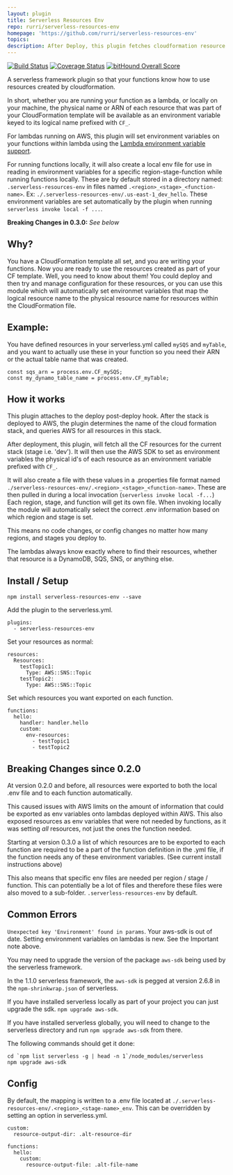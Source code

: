 ```yaml
---
layout: plugin
title: Serverless Resources Env
repo: rurri/serverless-resources-env
homepage: 'https://github.com/rurri/serverless-resources-env'
topics: 
description: After Deploy, this plugin fetches cloudformation resource identifiers and sets them on AWS lambdas, and creates local .<state>-env file
---
```



[![Build Status](https://travis-ci.org/rurri/serverless-resources-env.svg?branch=master)](https://travis-ci.org/rurri/serverless-resources-env)
[![Coverage Status](https://coveralls.io/repos/github/rurri/serverless-resources-env/badge.svg?branch=master)](https://coveralls.io/github/rurri/serverless-resources-env?branch=master)
[![bitHound Overall Score](https://www.bithound.io/github/rurri/serverless-resources-env/badges/score.svg)](https://www.bithound.io/github/rurri/serverless-resources-env)

A serverless framework plugin so that your functions know how to use resources created by cloudformation.

In short, whether you are running your function as a lambda, or  locally on your machine,
the physical name or ARN of each resource that was part of your CloudFormation template will be available as an environment
variable keyed to its logical name prefixed with `CF_`.

For lambdas running on AWS, this plugin will set environment variables on your functions within lambda using the [Lambda environment variable support](https://aws.amazon.com/about-aws/whats-new/2016/11/aws-lambda-supports-environment-variables/).

For running functions locally, it will also create a local env file for use in reading in environment variables for a specific region-stage-function while running functions locally. These are by default stored in a directory named: `.serverless-resources-env` in files named `.<region>_<stage>_<function-name>`. Ex: `./.serverless-resources-env/.us-east-1_dev_hello`.
These environment variables are set automatically by the plugin when running `serverless invoke local -f ...`.

**Breaking Changes in 0.3.0:** *See below*

## Why?

You have a CloudFormation template all set, and you are writing your functions. Now you are ready to use the
resources created as part of your CF template. Well, you need to know about them! You could deploy and then try and manage
configuration for these resources, or you can use this module which will automatically set environmet variables that map the
logical resource name to the physical resource name for resources within the CloudFormation file.

## Example:

You have defined resources in your serverless.yml called `mySQS` and `myTable`, and you want to actually use these in
your function so you need their ARN or the actual table name that was created.

```
const sqs_arn = process.env.CF_mySQS;
const my_dynamo_table_name = process.env.CF_myTable;
```

## How it works
This plugin attaches to the deploy post-deploy hook. After the stack is deployed to AWS, the plugin determines the name of the cloud formation stack, and queries AWS for all resources in this stack.

After deployment, this plugin, will fetch all the CF resources for the current stack (stage i.e. 'dev'). It will then use the AWS
SDK to set as environment variables the physical id's of each resource as an environment variable prefixed with `CF_`.

It will also create a file with these values in a .properties file format named `./serverless-resources-env/.<region>_<stage>_<function-name>`.
These are then pulled in during a local invocation (`serverless invoke local -f...`) Each region, stage, and function will get its own file.
When invoking locally the module will automatically select the correct .env information based on which region and stage is set.

This means no code changes, or config changes no matter how many regions, and stages you deploy to.

The lambdas always know exactly where to find their resources, whether that resource is a DynamoDB, SQS, SNS, or anything else.

## Install / Setup

`npm install serverless-resources-env --save`

Add the plugin to the serverless.yml.

```
plugins:
  - serverless-resources-env
```

Set your resources as normal:

```
resources:
  Resources:
    testTopic1:
      Type: AWS::SNS::Topic
    testTopic2:
      Type: AWS::SNS::Topic

```

Set which resources you want exported on each function.

```
functions:
  hello:
    handler: handler.hello
    custom:
      env-resources:
        - testTopic1
        - testTopic2
```

## Breaking Changes since 0.2.0

At version 0.2.0 and before, all resources were exported to both the local .env file and to each function automatically.

This caused issues with AWS limits on the amount of information that could be exported as env variables onto lambdas deployed within AWS. This also exposed resources
as env variables that were not needed by functions, as it was setting *all* resources, not just the ones the function needed.

Starting at version 0.3.0 a list of which resources are to be exported to each function are required to be a part of the
function definition in the .yml file, if the function needs any of these environment variables. (See current install instructions above)

This also means that specific env files are needed per region / stage / function. This can potentially be a lot of files
and therefore these files were also moved to a sub-folder. `.serverless-resources-env` by default.

## Common Errors

`Unexpected key 'Environment' found in params`. Your aws-sdk is out of date. Setting environment variables on lambdas is new. See the Important note above.

You may need to upgrade the version of the package `aws-sdk` being used by the serverless framework.

In the 1.1.0 serverless framework, the `aws-sdk` is pegged at version 2.6.8 in the `npm-shrinkwrap.json` of serverless.

If you have installed serverless locally as part of your project you can just upgrade the sdk. `npm upgrade aws-sdk`.

If you have installed serverless globally, you will need to change to the serverless directory and run `npm upgrade aws-sdk` from there.

The following commands should get it done:

```
cd `npm list serverless -g | head -n 1`/node_modules/serverless
npm upgrade aws-sdk
```


## Config

By default, the mapping is written to a .env file located at `./.serverless-resources-env/.<region>_<stage-name>_env`.
This can be overridden by setting an option in serverless.yml.

```
custom:
  resource-output-dir: .alt-resource-dir
```

```
functions:
  hello:
    custom:
      resource-output-file: .alt-file-name
```
